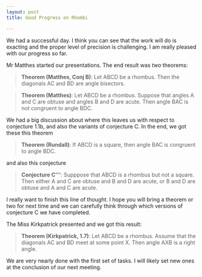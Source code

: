 ```yaml
---
layout: post
title: Good Progress on Rhombi

---
```


We had a successful day. I think you can see that the work will do is exacting and the proper
level of precision is challenging. I am really pleased with our progress so far.

Mr Matthes started our presentations. The end result was _two_ theorems:

> **Theorem (Matthes, Conj B)**: Let ABCD be a rhombus. Then the diagonals AC and BD are angle bisectors.

> **Theorem (Matthes)**: Let ABCD be a rhombus. Suppose that angles A and C are obtuse and angles B and D are acute. Then angle BAC is not congruent to angle BDC.

We had a big discussion about where this leaves us with respect to conjecture 1.1b, and also the variants of conjecture C. In the end, we got these this theorem

> **Theorem (Rundall)**: If ABCD is a square, then angle BAC is congruent to angle BDC.

and also this conjecture

> **Conjecture C'''**: Supppose that ABCD is a rhombus but not a square. Then either A and C are obtuse and B and D are acute, or B and D are obtuse and A and C are acute.

I really want to finish this line of thought. I hope you will bring a theorem or two for next time and we can carefully think through which versions of conjecture C we have completed.

The Miss Kirkpatrick presented and we got this result:

> **Theorem (Kirkpatrick, 1.7)**: Let ABCD be a rhombus. Assume that the diagonals AC and BD meet at some point X. Then angle AXB is a right angle.

We are very nearly done with the first set of tasks. I will likely set new ones at the conclusion of our next meeting.
